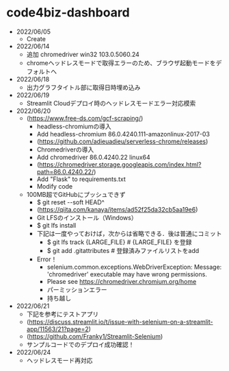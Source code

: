 # code4biz-dashboard
- 2022/06/05
  - Create
- 2022/06/14
  - 追加 chromedriver win32 103.0.5060.24
  - chromeヘッドレスモードで取得エラーのため、ブラウザ起動モードをデフォルトへ 
- 2022/06/18
  - 出力グラフタイトル部に取得日時埋め込み
- 2022/06/19
  - Streamlit Cloudデプロイ時のヘッドレスモードエラー対応模索
- 2022/06/20
  - (https://www.free-ds.com/gcf-scraping/)
    - headless-chromiumの導入
    - Add headless-chromium 86.0.4240.111-amazonlinux-2017-03
    - (https://github.com/adieuadieu/serverless-chrome/releases)
    - Chromedriverの導入
    - Add chromedriver 86.0.4240.22 linux64
    - (https://chromedriver.storage.googleapis.com/index.html?path=86.0.4240.22/)
    - Add "Flask" to requirements.txt
    - Modify code
  - 100MB超でGitHubにプッシュできず
    - $ git reset --soft HEAD^
    - (https://qiita.com/kanaya/items/ad52f25da32cb5aa19e6)
    - Git LFSのインストール（Windows）
    - $ git lfs install
    - 下記は一度やっておけば，次からは省略できる．後は普通にコミット
      - $ git lfs track {LARGE_FILE}            # {LARGE_FILE} を登録 
      - $ git add .gitattributes                # 登録済みファイルリストをadd
    - Error！
      - selenium.common.exceptions.WebDriverException: Message: 'chromedriver' executable may have wrong permissions.
      - Please see https://chromedriver.chromium.org/home
      - パーミッションエラー
      - 持ち越し
- 2022/06/21
  - 下記を参考にテストアプリ
  - (https://discuss.streamlit.io/t/issue-with-selenium-on-a-streamlit-app/11563/21?page=2)
  - (https://github.com/Franky1/Streamlit-Selenium)
  - サンプルコードでのデプロイ成功確認！
- 2022/06/24
  - ヘッドレスモード再対応
